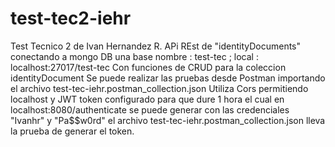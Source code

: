 # test-tec2-iehr
Test Tecnico 2 de Ivan Hernandez R.
APi REst de "identityDocuments" conectando a mongo DB una base nombre : test-tec ; local : localhost:27017/test-tec Con funciones de CRUD para la coleccion identityDocument Se puede realizar las pruebas desde Postman importando el archivo test-tec-iehr.postman_collection.json Utiliza Cors permitiendo localhost y JWT token configurado para que dure 1 hora el cual en localhost:8080/authenticate se puede generar con las credenciales "Ivanhr" y "Pa$$w0rd" el archivo test-tec-iehr.postman_collection.json lleva la prueba de generar el token.

